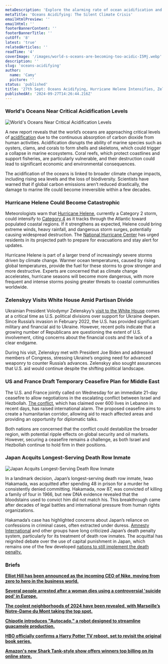 ```yaml
---
metaDescription: 'Explore the alarming rate of ocean acidification and its impact on marine ecosystems. Learn how this silent crisis affects global biodiversity.'
metaTitle: 'Oceans Acidifying: The Silent Climate Crisis'
emailHtmlPreview: ''
emailHtml: ''
footerBannerContent: ''
footerBannerTitle: ''
cutOff: '8'
latest: 'true'
relatedArticles: ''
readTime: '4'
coverImage: '/images/world-s-oceans-are-becoming-too-acidic-I5Mj.webp'
description: ''
slug: 'oceans-acidifying'
author:
  name: 'Camy'
  picture: ''
status: 'published'
title: '27th Sept: Oceans Acidifying, Hurricane Helene Intensifies, Zelenskyy at White House'
publishedAt: '2024-09-27T14:26:44.216Z'
---
```


### World's Oceans Near Critical Acidification Levels

![World's Oceans Near Critical Acidification Levels](/images/world-s-oceans-are-becoming-too-acidic-MwOT.webp)

A new report reveals that the world’s oceans are approaching critical levels of [acidification](https://www.fisheries.noaa.gov/insight/understanding-ocean-acidification) due to the continuous absorption of carbon dioxide from human activities. Acidification disrupts the ability of marine species such as oysters, clams, and corals to form shells and skeletons, which could trigger a collapse in marine ecosystems. Coral reefs, which protect coastlines and support fisheries, are particularly vulnerable, and their destruction could lead to significant economic and environmental consequences.

The acidification of the oceans is linked to broader climate change impacts, including rising sea levels and the loss of biodiversity. Scientists have warned that if global carbon emissions aren’t reduced drastically, the damage to marine life could become irreversible within a few decades.

### Hurricane Helene Could Become Catastrophic

Meteorologists warn that [Hurricane Helene](https://www.nbcnews.com/news/weather/live-blog/hurricane-helene-live-updates-rcna172799), currently a Category 2 storm, could intensify to [Category 4](https://www.nhc.noaa.gov/aboutsshws.php) as it tracks through the Atlantic toward populated coastal regions. If it strengthens as expected, Helene could bring extreme winds, heavy rainfall, and dangerous storm surges, potentially causing widespread destruction. The [National Hurricane Center](https://x.com/NHC_Atlantic/status/1839268697988542901) has urged residents in its projected path to prepare for evacuations and stay alert for updates.

Hurricane Helene is part of a larger trend of increasingly severe storms driven by climate change. Warmer ocean temperatures, caused by rising global temperatures, provide the fuel for these storms to grow stronger and more destructive. Experts are concerned that as climate change accelerates, hurricane seasons will become more dangerous, with more frequent and intense storms posing greater threats to coastal communities worldwide.

### Zelenskyy Visits White House Amid Partisan Divide

Ukrainian President Volodymyr Zelenskyy’s [visit to the White House](https://www.military.com/daily-news/2024/09/26/zelenskyy-visiting-white-house-partisan-divide-grows-over-ukraine-war.html) comes at a critical time as U.S. political divisions over support for Ukraine deepen. Since Russia’s invasion in February 2022, the U.S. has provided significant military and financial aid to Ukraine. However, recent polls indicate that a growing number of Republicans are questioning the extent of U.S. involvement, citing concerns about the financial costs and the lack of a clear endgame.

During his visit, Zelenskyy met with President Joe Biden and addressed members of Congress, stressing Ukraine’s ongoing need for advanced weaponry to counter Russia’s advances. Zelenskyy also sought assurances that U.S. aid would continue despite the shifting political landscape.

### US and France Draft Temporary Ceasefire Plan for Middle East

The U.S. and France jointly called on Wednesday for an immediate 21-day ceasefire to allow negotiations in the escalating conflict between Israel and Hezbollah. [The conflict](https://apnews.com/article/israel-lebanon-hezbollah-gaza-news-09-25-2024-62cb173728d341c845bff9859addc7a5), which has claimed over 600 lives in Lebanon in recent days, has raised international alarm. The proposed ceasefire aims to create a humanitarian corridor, allowing aid to reach affected areas and providing an opportunity for diplomatic talks.

Both nations are concerned that the conflict could destabilize the broader region, with potential ripple effects on global security and oil markets. However, securing a ceasefire remains a challenge, as both Israel and Hezbollah continue to hold firm in their positions.

### Japan Acquits Longest-Serving Death Row Inmate

![Japan Acquits Longest-Serving Death Row Inmate](/images/japan-acquits-longest-serving-death-row-inmate-56-years-after-murder-conviction-IyMT.webp)

In a landmark decision, Japan’s longest-serving death row inmate, Iwao Hakamada, was acquitted after spending 48 in prison for a murder he consistently denied committing. Hakamada, now 87, was convicted of killing a family of four in 1966, but new DNA evidence revealed that the bloodstains used to convict him did not match his. This breakthrough came after decades of legal battles and international pressure from human rights organizations.

Hakamada’s case has highlighted concerns about Japan’s reliance on confessions in criminal cases, often extracted under duress. [Amnesty International](https://x.com/amnesty/status/1839254193976013059) and other groups have long criticized Japan’s death penalty system, particularly for its treatment of death row inmates. The acquittal has reignited debate over the use of capital punishment in Japan, which remains one of the few developed [nations to still implement the death penalty.](https://www.bbc.com/news/world-45835584)

### Briefs

[**Elliot Hill has been announced as the incoming CEO of Nike, moving from zero to hero in the business world.**](https://techround.co.uk/news/zero-to-hero-elliot-hill-announced-as-incoming-nike-ceo/)

[**Several people arrested after a woman dies using a controversial 'suicide pod' in Europe.**](https://www.bbc.com/news/articles/ce8144v9pveo.amp)

[**The coolest neighborhoods of 2024 have been revealed, with Marseille’s Notre-Dame du Mont taking the top spot.**](https://edition.cnn.com/2024/09/25/travel/time-out-coolest-neighborhoods-2024/index.html)

[**Chipotle introduces "Autocado," a robot designed to streamline guacamole production.**](https://www.cbsnews.com/news/chipotle-avocado-robot-guacamole-autocado/)

[**HBO officially confirms a Harry Potter TV reboot, set to revisit the original book series.**](https://variety.com/2023/tv/news/harry-potter-tv-series-hbo-max-1235578295/)

[**Amazon's new Shark Tank-style show offers winners top billing on its online store.**](https://www.msn.com/en-us/money/companies/amazon-s-new-shark-tank-style-show-gives-winners-top-billing-in-its-store/ar-AA1qPOob)